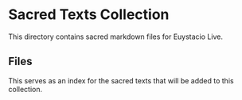 # Sacred Texts Collection

This directory contains sacred markdown files for Euystacio Live.

## Files

This serves as an index for the sacred texts that will be added to this collection.